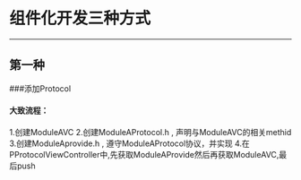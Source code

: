 # 组件化开发三种方式

******

## 第一种

###添加Protocol

#### 大致流程：
1.创建ModuleAVC
2.创建ModuleAProtocol.h , 声明与ModuleAVC的相关methid
3.创建ModuleAprovide.h , 遵守ModuleAProtocol协议，并实现
4.在PProtocolViewController中,先获取ModuleAProvide然后再获取ModuleAVC,最后push
